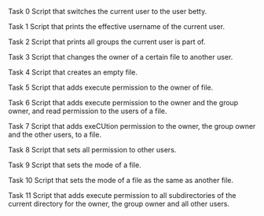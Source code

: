 Task 0
Script that switches the current user to the user betty.

Task 1
Script that prints the effective username of the current user.

Task 2
Script that prints all groups the current user is part of.

Task 3
Script that changes the owner of a certain file to another user.

Task 4
Script that creates an empty file.

Task 5
Script that adds execute permission to the owner of file.

Task 6
Script that adds execute permission to the owner and the group owner, and read permission to the users of a file.

Task 7
Script that adds exeCUtion permission to the owner, the group owner and the other users, to a file.

Task 8
Script that sets all permission to other users.

Task 9
Script that sets the mode of a file.

Task 10
Script that sets the mode of a file as the same as another file.

Task 11
Script that adds execute permission to all subdirectories of the current directory for the owner, the group owner and all other users.




























